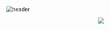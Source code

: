 ![header](https://capsule-render.vercel.app/api?type=waving&color=auto&width=100%&height=300&section=header&text=Hello!moon!&fontSize=90&animation=fadeIn&fontAlignY=38&desc=Seonghoo1217's%20GitHub%20Profile&descAlignY=51&descAlign=62)

<p align="center">
    <a href="https://skillicons.dev">
        <img src="https://skillicons.dev/icons?i=js,java,html,css,react,mysql,eclipse&perline=3" />
    </a>
</p>
